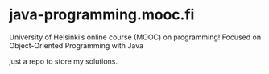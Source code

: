 # java-programming.mooc.fi

University of Helsinki’s online course (MOOC) on programming! Focused on Object-Oriented Programming with Java

just a repo to store my solutions.
